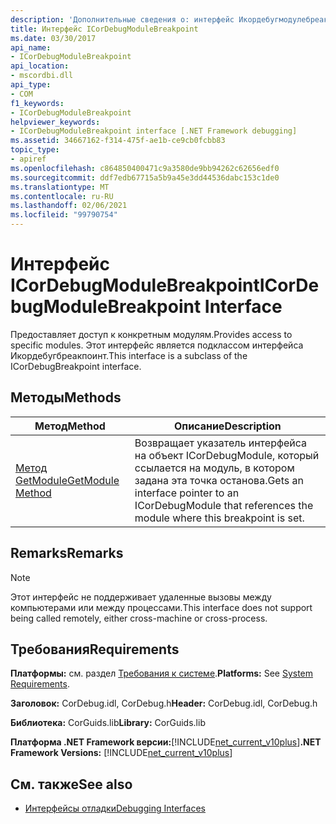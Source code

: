 ```yaml
---
description: 'Дополнительные сведения о: интерфейс Икордебугмодулебреакпоинт'
title: Интерфейс ICorDebugModuleBreakpoint
ms.date: 03/30/2017
api_name:
- ICorDebugModuleBreakpoint
api_location:
- mscordbi.dll
api_type:
- COM
f1_keywords:
- ICorDebugModuleBreakpoint
helpviewer_keywords:
- ICorDebugModuleBreakpoint interface [.NET Framework debugging]
ms.assetid: 34667162-f314-475f-ae1b-ce9cb0fcbb83
topic_type:
- apiref
ms.openlocfilehash: c864850400471c9a3580de9bb94262c62656edf0
ms.sourcegitcommit: ddf7edb67715a5b9a45e3dd44536dabc153c1de0
ms.translationtype: MT
ms.contentlocale: ru-RU
ms.lasthandoff: 02/06/2021
ms.locfileid: "99790754"
---
```

# <a name="icordebugmodulebreakpoint-interface"></a><span data-ttu-id="f8dce-103">Интерфейс ICorDebugModuleBreakpoint</span><span class="sxs-lookup"><span data-stu-id="f8dce-103">ICorDebugModuleBreakpoint Interface</span></span>

<span data-ttu-id="f8dce-104">Предоставляет доступ к конкретным модулям.</span><span class="sxs-lookup"><span data-stu-id="f8dce-104">Provides access to specific modules.</span></span> <span data-ttu-id="f8dce-105">Этот интерфейс является подклассом интерфейса Икордебугбреакпоинт.</span><span class="sxs-lookup"><span data-stu-id="f8dce-105">This interface is a subclass of the ICorDebugBreakpoint interface.</span></span>  
  
## <a name="methods"></a><span data-ttu-id="f8dce-106">Методы</span><span class="sxs-lookup"><span data-stu-id="f8dce-106">Methods</span></span>  
  
|<span data-ttu-id="f8dce-107">Метод</span><span class="sxs-lookup"><span data-stu-id="f8dce-107">Method</span></span>|<span data-ttu-id="f8dce-108">Описание</span><span class="sxs-lookup"><span data-stu-id="f8dce-108">Description</span></span>|  
|------------|-----------------|  
|[<span data-ttu-id="f8dce-109">Метод GetModule</span><span class="sxs-lookup"><span data-stu-id="f8dce-109">GetModule Method</span></span>](icordebugmodulebreakpoint-getmodule-method.md)|<span data-ttu-id="f8dce-110">Возвращает указатель интерфейса на объект ICorDebugModule, который ссылается на модуль, в котором задана эта точка останова.</span><span class="sxs-lookup"><span data-stu-id="f8dce-110">Gets an interface pointer to an ICorDebugModule that references the module where this breakpoint is set.</span></span>|  
  
## <a name="remarks"></a><span data-ttu-id="f8dce-111">Remarks</span><span class="sxs-lookup"><span data-stu-id="f8dce-111">Remarks</span></span>  
  
> [!NOTE]
> <span data-ttu-id="f8dce-112">Этот интерфейс не поддерживает удаленные вызовы между компьютерами или между процессами.</span><span class="sxs-lookup"><span data-stu-id="f8dce-112">This interface does not support being called remotely, either cross-machine or cross-process.</span></span>  
  
## <a name="requirements"></a><span data-ttu-id="f8dce-113">Требования</span><span class="sxs-lookup"><span data-stu-id="f8dce-113">Requirements</span></span>  

 <span data-ttu-id="f8dce-114">**Платформы:** см. раздел [Требования к системе](../../get-started/system-requirements.md).</span><span class="sxs-lookup"><span data-stu-id="f8dce-114">**Platforms:** See [System Requirements](../../get-started/system-requirements.md).</span></span>  
  
 <span data-ttu-id="f8dce-115">**Заголовок:** CorDebug.idl, CorDebug.h</span><span class="sxs-lookup"><span data-stu-id="f8dce-115">**Header:** CorDebug.idl, CorDebug.h</span></span>  
  
 <span data-ttu-id="f8dce-116">**Библиотека:** CorGuids.lib</span><span class="sxs-lookup"><span data-stu-id="f8dce-116">**Library:** CorGuids.lib</span></span>  
  
 <span data-ttu-id="f8dce-117">**Платформа .NET Framework версии:**[!INCLUDE[net_current_v10plus](../../../../includes/net-current-v10plus-md.md)]</span><span class="sxs-lookup"><span data-stu-id="f8dce-117">**.NET Framework Versions:** [!INCLUDE[net_current_v10plus](../../../../includes/net-current-v10plus-md.md)]</span></span>  
  
## <a name="see-also"></a><span data-ttu-id="f8dce-118">См. также</span><span class="sxs-lookup"><span data-stu-id="f8dce-118">See also</span></span>

- [<span data-ttu-id="f8dce-119">Интерфейсы отладки</span><span class="sxs-lookup"><span data-stu-id="f8dce-119">Debugging Interfaces</span></span>](debugging-interfaces.md)
